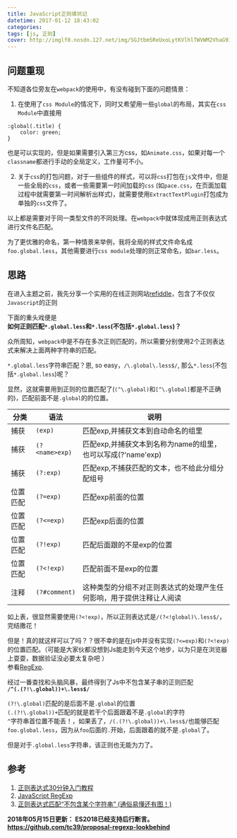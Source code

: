 ```yaml
---
title: JavaScript正则填坑记
datetime: 2017-01-12 18:43:02
categories:
tags: [js, 正则]
cover: http://imglf0.nosdn.127.net/img/SGJtbm5ReUxoLytKVlhlTWVWM2VhaG91cFJsYmVVdGZCcE9abThuUUJLckx4UHpySW9ZdVhBPT0.jpg?imageView&thumbnail=1680x0&quality=96&stripmeta=0&type=jpg
---
```



## 问题重现

不知道各位旁友在`webpack`的使用中，有没有碰到下面的问题情景：
1. 在使用了`css Module`的情况下，同时又希望用一些`global`的布局，其实在`css Module`中直接用
```
:global(.title) {
    color: green;
}
```
也是可以实现的，但是如果需要引入第三方css，如`Animate.css`，如果对每一个`classname`都进行手动的全局定义，工作量可不小。

2. 关于`css`的打包问题，对于一些组件的样式，可以将`css`打包在`js`文件中，但是一些全局的`css`，或者一些需要第一时间加载的`css` (如`pace.css`，在页面加载过程中就需要第一时间解析出样式)，就需要使用`ExtractTextPlugin`打包成为单独的`css`文件了。

以上都是需要对于同一类型文件的不同处理。在`webpack`中就体现成用正则表达式进行文件名匹配。

为了更优雅的命名，第一种情景来举例，我将全局的样式文件命名成`foo.global.less`，其他需要进行`css module`处理的则正常命名，如`bar.less`。

## 思路

在进入主题之前，我先分享一个实用的在线正则网站[refiddle](http://refiddle.com/)，包含了不仅仅`Javascript`的正则

下面的重头戏便是  
**如何正则匹配`*.global.less`和`*.less`(不包括`*.global.less`)？**

众所周知，`webpack`中是不存在多次正则匹配的，所以需要分别使用2个正则表达式来解决上面两种字符串的匹配。

`*.global.less`字符串匹配？恩, so easy，`/\.global\.less$/`, 那么`*.less`(不包括`*.global.less`)呢？

显然，这就需要用到正则的位置匹配了(`(^\.global)`和`[^\.global]`都是不正确的)，匹配前面不是`.global`的的位置。

| 分类|语法| 说明|
|---|---|---|
| 捕获|`(exp)`|匹配exp,并捕获文本到自动命名的组里|
| 捕获|`(?<name>exp)`|匹配exp,并捕获文本到名称为name的组里，也可以写成(?'name'exp)|
| 捕获|`(?:exp)`| 匹配exp,不捕获匹配的文本，也不给此分组分配组号|
| 位置匹配|`(?=exp)`|匹配exp前面的位置|
| 位置匹配|`(?<=exp)`|匹配exp后面的位置|
| 位置匹配|`(?!exp)`|	匹配后面跟的不是exp的位置|
| 位置匹配|`(?<!exp)`|匹配前面不是exp的位置|
| 注释	|`(?#comment)`|这种类型的分组不对正则表达式的处理产生任何影响，用于提供注释让人阅读|

如上表，很显然需要使用`(?<!exp)`，所以正则表达式是`/(?<!global)\.less$/`，完结撒花！

但是！真的就这样可以了吗？？很不幸的是在js中并没有实现`(?<=exp)`和`(?<!exp)`的位置匹配。（可能是大家伙都没想到Js能走到今天这个地步，以为只是在浏览器上耍耍，数据验证没必要太复杂吧 ）  
参看[RegExp](https://developer.mozilla.org/zh-CN/docs/Web/JavaScript/Reference/Global_Objects/RegExp).

经过一番查找和头脑风暴，最终得到了Js中不包含某子串的正则匹配  
**`/^(.(?!\.global))+\.less$/`**

`(?!\.global)`匹配的是后面不是`.global`的位置  
`(.(?!\.global))+`匹配的就是若干个后面跟着不是`.global`的字符  
`^`字符串首位置不能丢！，如果丢了，`/(.(?!\.global))+\.less$/`也能够匹配`foo.global.less`，因为从`foo`后面的`.`开始，后面跟着的就不是`.global`了。

但是对于`.global.less`字符串，该正则也无能为力了。

## 参考

1. [正则表达式30分钟入门教程](http://deerchao.net/tutorials/regex/regex.htm)
2. [JavaScript RegExp](https://developer.mozilla.org/zh-CN/docs/Web/JavaScript/Reference/Global_Objects/RegExp)
3. [正则表达式匹配“不包含某个字符串” (通俗易懂还有图！)](http://www.cnblogs.com/bvbook/archive/2010/11/03/1867775.html)


**2018年05月15日更新： ES2018已经支持后行断言。https://github.com/tc39/proposal-regexp-lookbehind**



